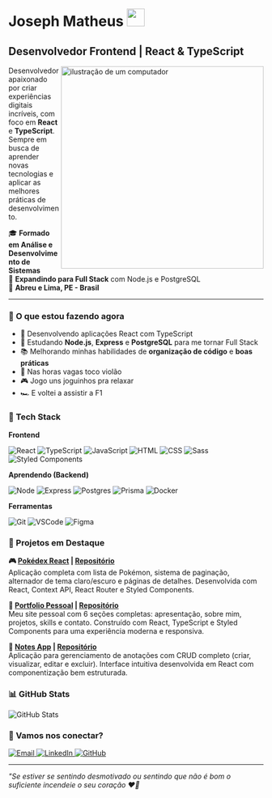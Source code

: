 # Joseph Matheus <img src="https://user-images.githubusercontent.com/18350557/176309783-0785949b-9127-417c-8b55-ab5a4333674e.gif" width="35px">

## Desenvolvedor Frontend | React & TypeScript

<img src="https://raw.githubusercontent.com/MicaelliMedeiros/micaellimedeiros/master/image/computer-illustration.png" alt="ilustração de um computador" min-width="400px" max-width="400px" width="400px" align="right">

Desenvolvedor apaixonado por criar experiências digitais incríveis, com foco em **React** e **TypeScript**. Sempre em busca de aprender novas tecnologias e aplicar as melhores práticas de desenvolvimento.

🎓 **Formado em Análise e Desenvolvimento de Sistemas**  
🚀 **Expandindo para Full Stack** com Node.js e PostgreSQL  
📍 **Abreu e Lima, PE - Brasil**

---

### 🎯 O que estou fazendo agora

- 🔭 Desenvolvendo aplicações React com TypeScript
- 🌱 Estudando **Node.js**, **Express** e **PostgreSQL** para me tornar Full Stack
- 📚 Melhorando minhas habilidades de **organização de código** e **boas práticas**
- 🎸 Nas horas vagas toco violão
- 🎮 Jogo uns joguinhos pra relaxar  
- 🏎️ E voltei a assistir a F1

### 💼 Tech Stack

**Frontend**

![React](https://skillicons.dev/icons?i=react)
![TypeScript](https://skillicons.dev/icons?i=ts)
![JavaScript](https://skillicons.dev/icons?i=js)
![HTML](https://skillicons.dev/icons?i=html)
![CSS](https://skillicons.dev/icons?i=css)
![Sass](https://skillicons.dev/icons?i=sass)
![Styled Components](https://skillicons.dev/icons?i=styledcomponents)

**Aprendendo (Backend)**

![Node](https://skillicons.dev/icons?i=nodejs)
![Express](https://skillicons.dev/icons?i=express)
![Postgres](https://skillicons.dev/icons?i=postgres)
![Prisma](https://skillicons.dev/icons?i=prisma)
![Docker](https://skillicons.dev/icons?i=docker)

**Ferramentas**

![Git](https://skillicons.dev/icons?i=git)
![VSCode](https://skillicons.dev/icons?i=vscode)
![Figma](https://skillicons.dev/icons?i=figma)

### 🚀 Projetos em Destaque

**🎮 [Pokédex React](https://jm-pokedex-react.vercel.app/) | [Repositório](https://github.com/josephmatheus/pokedex-react)**  
Aplicação completa com lista de Pokémon, sistema de paginação, alternador de tema claro/escuro e páginas de detalhes. Desenvolvida com React, Context API, React Router e Styled Components.

**💼 [Portfolio Pessoal](https://josephmatheus.vercel.app/) | [Repositório](https://github.com/josephmatheus/portfolio)**  
Meu site pessoal com 6 seções completas: apresentação, sobre mim, projetos, skills e contato. Construído com React, TypeScript e Styled Components para uma experiência moderna e responsiva.

**📝 [Notes App](https://joseph-notes-app.vercel.app/) | [Repositório](https://github.com/josephmatheus/react-notes-app)**  
Aplicação para gerenciamento de anotações com CRUD completo (criar, visualizar, editar e excluir). Interface intuitiva desenvolvida em React com componentização bem estruturada.

### 📊 GitHub Stats

<div>
  <img src="http://github-profile-summary-cards.vercel.app/api/cards/profile-details?username=josephmatheus&theme=nightowl" alt="GitHub Stats"/>
</div>

### 🤝 Vamos nos conectar?

<p align="left">
  <a href="mailto:josephmatheus@hotmail.com">
    <img src="https://img.shields.io/badge/-Hotmail-034fa0?style=for-the-badge" alt="Email"/>
  </a>
  <a href="https://www.linkedin.com/in/josephmatheus" target="_blank">
    <img src="https://img.shields.io/badge/-LinkedIn-0077B5?style=for-the-badge&logo=linkedin&logoColor=white" alt="LinkedIn"/>
  </a>
  <a href="https://www.github.com/josephmatheus" target="_blank">
    <img src="https://img.shields.io/badge/-GitHub-181717?style=for-the-badge&logo=github&logoColor=white" alt="GitHub"/>
  </a>
</p>

---

*"Se estiver se sentindo desmotivado ou sentindo que não é bom o suficiente incendeie o seu coração ❤️‍🔥*

<!-- PARA USO POSTERIOR

  <a href="https://github.com/Gurupreet" title="ilustração do mapeamento de linguagens">
    <img align="center" src="https://github-readme-stats-josephmatheus.vercel.app/api/top-langs/?username=josephmatheus&layout=donut&theme=nightowl" alt="ilustração da leitura de linguagens de programação no perfil"/>
  </a>

  <a href="https://github.com/Gurupreet" title="ilustração do mapeamento do perfil">
   <img align="center" src="https://github-readme-stats-josephmatheus.vercel.app/api?username=josephmatheus&show_icons=true&theme=nightowl&line_height=30" alt="Joseph Matheus github stats"/>
  </a>
  
  <a href="https://github.com/josephmatheus">
    <img src="https://streak-stats.demolab.com?user=josephmatheus&theme=nightowl"/>
  </a>
  
  <a href="https://github.com/josephmatheus">
    <img src="http://github-profile-summary-cards.vercel.app/api/cards/profile-details?username=josephmatheus&theme=nightowl"/>
  </a> 

  Spotify:
  ![Alt text](https://spotify-recently-played-readme.vercel.app/api?user=227qho7unwg7m63rn7cdiezwq&width=300)
-->
